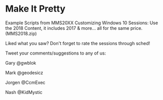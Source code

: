 # Make It Pretty
Example Scripts from MMS20XX Customizing Windows 10 Sessions: 
Use the 2018 Content, it includes 2017 & more... all for the same price.  (MMS2018.zip)

Liked what you saw? Don't forget to rate the sessions through sched!


Tweet your comments/suggestions to any of us:



Gary    @gwblok

Mark    @geodesicz

Jorgen  @CcmExec

Nash    @KidMystic
